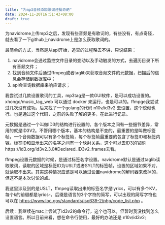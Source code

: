 ```yaml
---
title: "为mp3音频添加歌词还挺奇葩"
date: 2024-11-20T16:51:43+08:00
draft: true
---
```


为navidrome上传mp3之后，发现有些音频是有歌词的，有些没有，有点奇怪，就去看了一下github上navidrome上是怎么获取歌词的。

最简单的方式，当然是从api开始，追查的过程略去不讲，只说结果：
1. navidrome会通过监控文件目录的变动以及手动触发的方式，去遍历目录下所有音频文件；
2. 找到音频文件后通过ffmpeg或者taglib来获取音频文件的元数据，扫描后的信息会存储到数据库中；
3. api会查询数据库来响应请求；

<!--more--> 

我尝试过几款设置歌词的工具，mp3tag是一款GUI软件，是可以成功设置的。xhongc/music_tag_web 可以通过 docker 来运行，也是可以的。ffmpge我尝试过几次没有成功。后来找了一个golang的代码 n10v/id3v2 去设置，这个貌似也行。也是通过这个代码，之前的失败了解的更多，在此进行记录。

元数据是通过一个叫做ID3的结构进行设置的，各个版本之间有一些细节差异，常用的就是ID3V2。不管用哪个版本，基本的结构是不变的，最重要的是叫做标签帧，一个音频数据可以有多个标签帧，每个标签帧最重要的包含了标签ID和标签内容。标签ID和显示出来的名字之间有一个映射关系，这个可以去ID3的官网https://id3.org/id3v2.3.0#Declared_ID3v2_frames去看。

ffmpeg设置元数据的时候，是通过标签名字设置。navidrome默认是通过taglib读取歌词，读取的区域是标签ID为USLT或者SYLT的标签帧，设置的区域如果不对，就读取不出来。其实这种情况应该是可以通过设置navidrome的解码器来改掉的，但这不是本次讨论的点。

我这里涉及到的是USLT，ffmpeg读取出来的标签名字是lyrics，可以有多个KV，每个k的前缀都是lyrics-，后缀是语言的3个字符的简写，可以出现的简写字符也可以在 https://www.loc.gov/standards/iso639-2/php/code_list.php 。

后续：我继续在mac上尝试了id3v2的命令行，这个也可以，但暂时我没找到怎么设置语言。所以目前来看，想在命令行使用，最好的办法还是 n10v/id3v2;

